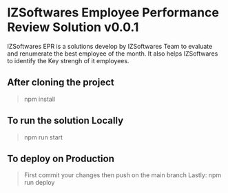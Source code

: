 # IZSoftwares Employee Performance Review Solution v0.0.1

IZSoftwares EPR is a solutions develop by IZSoftwares Team to evaluate and renumerate the best employee of the month.
It also helps IZSoftwares to identify the Key strengh of it employees. 


## After cloning the project
> npm install
## To run the solution Locally
> npm run start

## To deploy on Production
> First commit your changes then push on the main branch
> Lastly:
> npm run deploy

